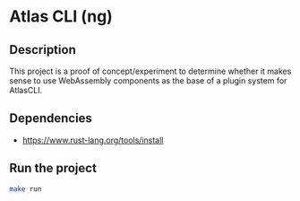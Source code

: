 # Atlas CLI (ng)
## Description
This project is a proof of concept/experiment to determine whether it makes sense to use WebAssembly components as the base of a plugin system for AtlasCLI.

## Dependencies
- https://www.rust-lang.org/tools/install

## Run the project
```sh
make run
```
